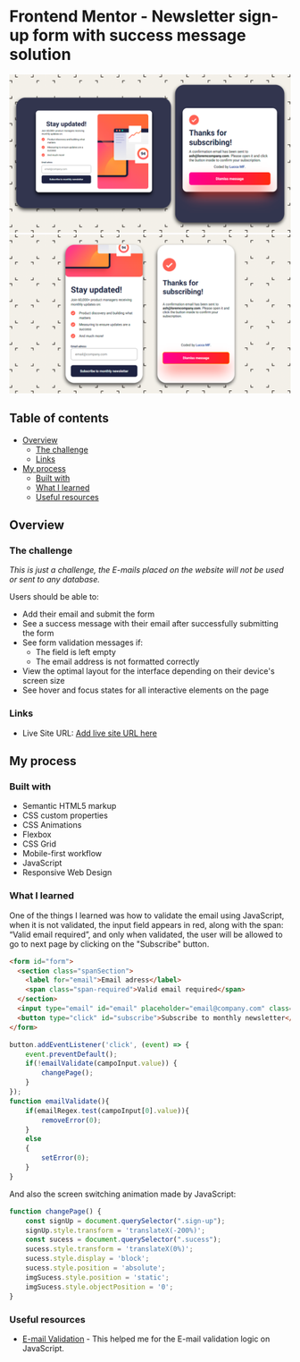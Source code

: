 # Frontend Mentor - Newsletter sign-up form with success message solution

![Desktop preview for the Newsletter sign-up form with success message coding challenge](/assets/images/preview/desktop-preview.png)
![Mobile preview for the Newsletter sign-up form with success message coding challenge](/assets/images/preview/mobile-preview.png)

## Table of contents

- [Overview](#overview)
  - [The challenge](#the-challenge)
  - [Links](#links)
- [My process](#my-process)
  - [Built with](#built-with)
  - [What I learned](#what-i-learned)
  - [Useful resources](#useful-resources)

## Overview

### The challenge

*This is just a challenge, the E-mails placed on the website will not be used or sent to any database.*

Users should be able to:

- Add their email and submit the form
- See a success message with their email after successfully submitting the form
- See form validation messages if:
  - The field is left empty
  - The email address is not formatted correctly
- View the optimal layout for the interface depending on their device's screen size
- See hover and focus states for all interactive elements on the page

### Links

- Live Site URL: [Add live site URL here](https://your-live-site-url.com)

## My process

### Built with

- Semantic HTML5 markup
- CSS custom properties
- CSS Animations
- Flexbox
- CSS Grid
- Mobile-first workflow
- JavaScript
- Responsive Web Design

### What I learned

One of the things I learned was how to validate the email using JavaScript, when it is not validated, the input field appears in red, along with the span: “Valid email required”, and only when validated, the user will be allowed to go to next page by clicking on the "Subscribe" button.

```html
<form id="form">
  <section class="spanSection">
    <label for="email">Email adress</label>
    <span class="span-required">Valid email required</span>
  </section>
  <input type="email" id="email" placeholder="email@company.com" class="input required" oninput="emailValidate()"/>
  <button type="click" id="subscribe">Subscribe to monthly newsletter</button>
</form>
```
```js
button.addEventListener('click', (event) => {
    event.preventDefault();
    if(!emailValidate(campoInput.value)) {
        changePage();
    }
});
function emailValidate(){
    if(emailRegex.test(campoInput[0].value)){
        removeError(0);
    }
    else
    {
        setError(0);
    }
}
```

And also the screen switching animation made by JavaScript:
```` js
function changePage() {
    const signUp = document.querySelector(".sign-up");
    signUp.style.transform = 'translateX(-200%)';
    const sucess = document.querySelector(".sucess");
    sucess.style.transform = 'translateX(0%)';
    sucess.style.display = 'block';
    sucess.style.position = 'absolute';
    imgSucess.style.position = 'static';
    imgSucess.style.objectPosition = '0';
}
````

### Useful resources

- [E-mail Validation](https://www.youtube.com/watch?v=YcTkoIAi0Bg) - This helped me for the E-mail validation logic on JavaScript.